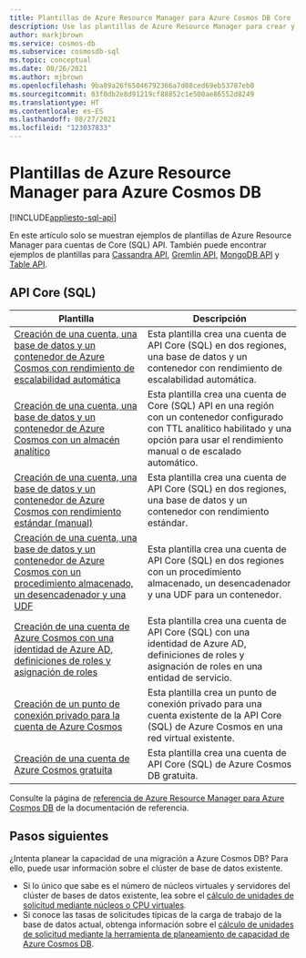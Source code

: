 ```yaml
---
title: Plantillas de Azure Resource Manager para Azure Cosmos DB Core (API de SQL)
description: Use las plantillas de Azure Resource Manager para crear y configurar Azure Cosmos DB.
author: markjbrown
ms.service: cosmos-db
ms.subservice: cosmosdb-sql
ms.topic: conceptual
ms.date: 08/26/2021
ms.author: mjbrown
ms.openlocfilehash: 9ba89a26f65046792366a7d08ced69eb53787eb0
ms.sourcegitcommit: 03f0db2e8d91219cf88852c1e500ae86552d8249
ms.translationtype: HT
ms.contentlocale: es-ES
ms.lasthandoff: 08/27/2021
ms.locfileid: "123037833"
---
```

# <a name="azure-resource-manager-templates-for-azure-cosmos-db"></a>Plantillas de Azure Resource Manager para Azure Cosmos DB
[!INCLUDE[appliesto-sql-api](includes/appliesto-sql-api.md)]

En este artículo solo se muestran ejemplos de plantillas de Azure Resource Manager para cuentas de Core (SQL) API. También puede encontrar ejemplos de plantillas para [Cassandra API](cassandra/templates-samples.md), [Gremlin API](templates-samples-gremlin.md), [MongoDB API](mongodb/resource-manager-template-samples.md) y [Table API](table/resource-manager-templates.md).

## <a name="core-sql-api"></a>API Core (SQL)

|**Plantilla**|**Descripción**|
|---|---|
|[Creación de una cuenta, una base de datos y un contenedor de Azure Cosmos con rendimiento de escalabilidad automática](manage-with-templates.md#create-autoscale) | Esta plantilla crea una cuenta de API Core (SQL) en dos regiones, una base de datos y un contenedor con rendimiento de escalabilidad automática. |
|[Creación de una cuenta, una base de datos y un contenedor de Azure Cosmos con un almacén analítico](manage-with-templates.md#create-analytical-store) | Esta plantilla crea una cuenta de Core (SQL) API en una región con un contenedor configurado con TTL analítico habilitado y una opción para usar el rendimiento manual o de escalado automático. |
|[Creación de una cuenta, una base de datos y un contenedor de Azure Cosmos con rendimiento estándar (manual)](manage-with-templates.md#create-manual) | Esta plantilla crea una cuenta de API Core (SQL) en dos regiones, una base de datos y un contenedor con rendimiento estándar. |
|[Creación de una cuenta, una base de datos y un contenedor de Azure Cosmos con un procedimiento almacenado, un desencadenador y una UDF](manage-with-templates.md#create-sproc) | Esta plantilla crea una cuenta de API Core (SQL) en dos regiones con un procedimiento almacenado, un desencadenador y una UDF para un contenedor. |
|[Creación de una cuenta de Azure Cosmos con una identidad de Azure AD, definiciones de roles y asignación de roles](manage-with-templates.md#create-rbac) | Esta plantilla crea una cuenta de API Core (SQL) con una identidad de Azure AD, definiciones de roles y asignación de roles en una entidad de servicio. |
|[Creación de un punto de conexión privado para la cuenta de Azure Cosmos](how-to-configure-private-endpoints.md#create-a-private-endpoint-by-using-a-resource-manager-template) |  Esta plantilla crea un punto de conexión privado para una cuenta existente de la API Core (SQL) de Azure Cosmos en una red virtual existente. |
|[Creación de una cuenta de Azure Cosmos gratuita](manage-with-templates.md#free-tier) |  Esta plantilla crea una cuenta de API Core (SQL) de Azure Cosmos DB gratuita. |

Consulte la página de [referencia de Azure Resource Manager para Azure Cosmos DB](/azure/templates/microsoft.documentdb/allversions) de la documentación de referencia.

## <a name="next-steps"></a>Pasos siguientes

¿Intenta planear la capacidad de una migración a Azure Cosmos DB? Para ello, puede usar información sobre el clúster de base de datos existente.
* Si lo único que sabe es el número de núcleos virtuales y servidores del clúster de bases de datos existente, lea sobre el [cálculo de unidades de solicitud mediante núcleos o CPU virtuales](convert-vcore-to-request-unit.md). 
* Si conoce las tasas de solicitudes típicas de la carga de trabajo de la base de datos actual, obtenga información sobre el [cálculo de unidades de solicitud mediante la herramienta de planeamiento de capacidad de Azure Cosmos DB](estimate-ru-with-capacity-planner.md).